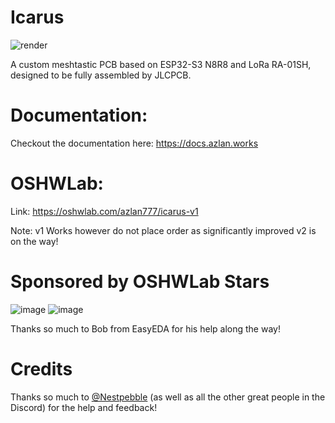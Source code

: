 # Icarus

![render](https://github.com/user-attachments/assets/22b80967-06a8-44ba-bc94-71e3a311b39f)

A custom meshtastic PCB based on ESP32-S3 N8R8 and LoRa RA-01SH, designed to be fully assembled by JLCPCB.

# Documentation:

Checkout the documentation here: https://docs.azlan.works

# OSHWLab:

Link: https://oshwlab.com/azlan777/icarus-v1

Note: v1 Works however do not place order as significantly improved v2 is on the way!

# Sponsored by OSHWLab Stars

![image](https://github.com/user-attachments/assets/16d1e47d-2fb1-46dd-94f9-946d2b1e0203)
![image](https://github.com/user-attachments/assets/8ce64a1d-b027-4764-8049-84d04f10fd1b)

Thanks so much to Bob from EasyEDA for his help along the way!

# Credits

Thanks so much to [@Nestpebble](https://github.com/Nestpebble) (as well as all the other great people in the Discord) for the help and feedback!
